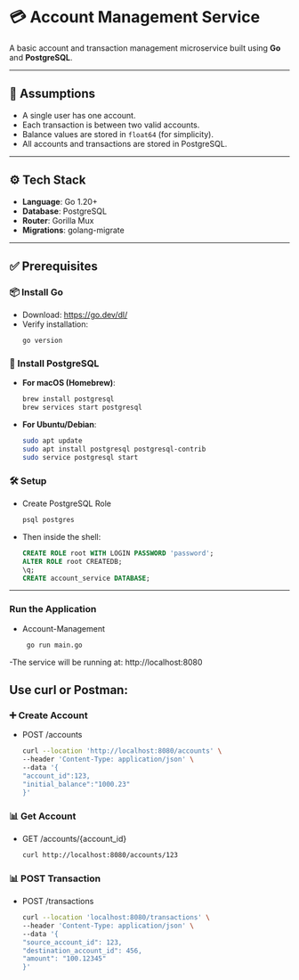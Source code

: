 # 💳 Account Management Service

A basic account and transaction management microservice built using **Go** and **PostgreSQL**.

---

## 📝 Assumptions

- A single user has one account.
- Each transaction is between two valid accounts.
- Balance values are stored in `float64` (for simplicity).
- All accounts and transactions are stored in PostgreSQL.

---

## ⚙️ Tech Stack

- **Language**: Go 1.20+
- **Database**: PostgreSQL
- **Router**: Gorilla Mux
- **Migrations**: golang-migrate

---

## ✅ Prerequisites

### 📦 Install Go

- Download: https://go.dev/dl/
- Verify installation:
  ```bash
  go version
  
### 🐘 Install PostgreSQL
- **For macOS (Homebrew)**:
   ```bash
  brew install postgresql
  brew services start postgresql

- **For Ubuntu/Debian**:
  ```bash
  sudo apt update
  sudo apt install postgresql postgresql-contrib
  sudo service postgresql start
  
### 🛠️ Setup
- Create PostgreSQL Role
   ```bash
   psql postgres
   
- Then inside the shell:
  ```sql
  CREATE ROLE root WITH LOGIN PASSWORD 'password';
  ALTER ROLE root CREATEDB;
  \q;
  CREATE account_service DATABASE;

---

### Run the Application
- Account-Management
  ```bash
   go run main.go
  
-The service will be running at: http://localhost:8080


## Use curl or Postman:

### ➕ Create Account
- POST /accounts

  ```bash
  curl --location 'http://localhost:8080/accounts' \
  --header 'Content-Type: application/json' \
  --data '{
  "account_id":123,
  "initial_balance":"1000.23"
  }'

### 📊 Get Account
- GET /accounts/{account_id}
  
  ```bash
  curl http://localhost:8080/accounts/123

### 📊 POST Transaction
- POST /transactions

  ```bash
  curl --location 'localhost:8080/transactions' \
  --header 'Content-Type: application/json' \
  --data '{
  "source_account_id": 123,
  "destination_account_id": 456,
  "amount": "100.12345"
  }'